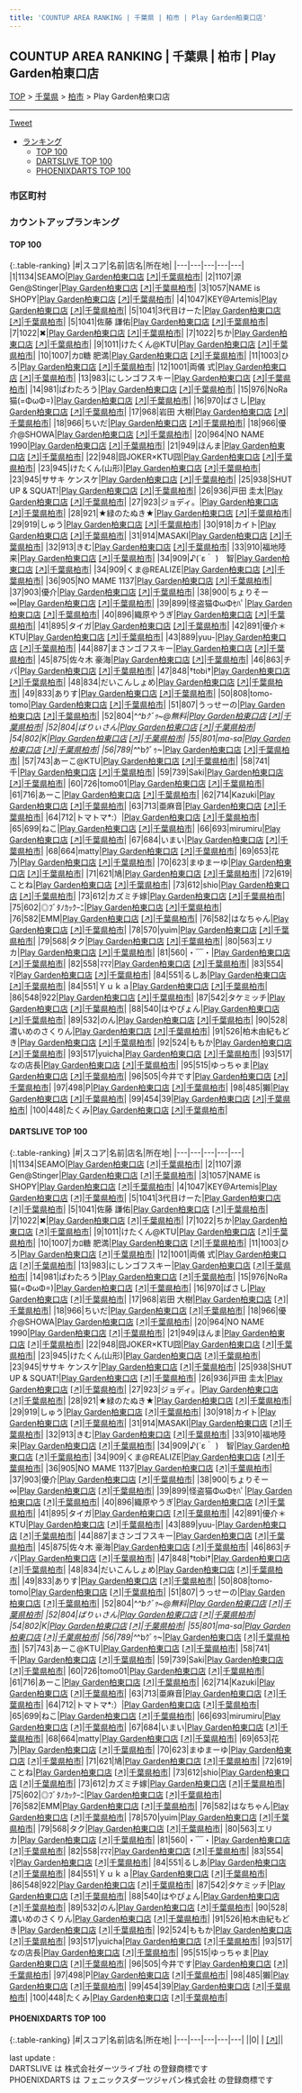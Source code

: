 ```yaml
---
title: 'COUNTUP AREA RANKING | 千葉県 | 柏市 | Play Garden柏東口店'
---
```

## COUNTUP AREA RANKING | 千葉県 | 柏市 | Play Garden柏東口店

[TOP](/darts/rank/) > [千葉県](/darts/rank/千葉県/) > [柏市](/darts/rank/千葉県/柏市/) > Play Garden柏東口店

___

<a href="https://twitter.com/share?ref_src=twsrc%5Etfw" data-text="COUNTUP AREA RANKING | 千葉県柏市Play Garden柏東口店" class="twitter-share-button" data-hashtags="DARTSLIVE,PHOENIXDARTS,darts,ダーツ" data-show-count="false">Tweet</a>

* [ランキング](#カウントアップランキング)
    * [TOP 100](#top-100)
    * [DARTSLIVE TOP 100](#dartslive-top-100)
    * [PHOENIXDARTS TOP 100](#phoenixdarts-top-100)

### 市区町村

<ul>

</ul>

### カウントアップランキング

#### TOP 100



{:.table-ranking}
|#|スコア|名前|店名|所在地|
|---|---|---|---|---|
|1|1134|<span class="rank-name-dl">SEAMO</span>|<a href="/darts/rank/shops/e6a755e302ba4762a3f63593b5358cc4.html">Play Garden柏東口店</a> <a href="https://search.dartslive.com/jp/shop/e6a755e302ba4762a3f63593b5358cc4">[↗]</a>|<a href="/darts/rank/千葉県/柏市">千葉県柏市</a>|
|2|1107|<span class="rank-name-dl">源Gen@Stinger</span>|<a href="/darts/rank/shops/e6a755e302ba4762a3f63593b5358cc4.html">Play Garden柏東口店</a> <a href="https://search.dartslive.com/jp/shop/e6a755e302ba4762a3f63593b5358cc4">[↗]</a>|<a href="/darts/rank/千葉県/柏市">千葉県柏市</a>|
|3|1057|<span class="rank-name-dl">NAME is SHOPY</span>|<a href="/darts/rank/shops/e6a755e302ba4762a3f63593b5358cc4.html">Play Garden柏東口店</a> <a href="https://search.dartslive.com/jp/shop/e6a755e302ba4762a3f63593b5358cc4">[↗]</a>|<a href="/darts/rank/千葉県/柏市">千葉県柏市</a>|
|4|1047|<span class="rank-name-dl">KEY@Artemis</span>|<a href="/darts/rank/shops/e6a755e302ba4762a3f63593b5358cc4.html">Play Garden柏東口店</a> <a href="https://search.dartslive.com/jp/shop/e6a755e302ba4762a3f63593b5358cc4">[↗]</a>|<a href="/darts/rank/千葉県/柏市">千葉県柏市</a>|
|5|1041|<span class="rank-name-dl">3代目けーた</span>|<a href="/darts/rank/shops/e6a755e302ba4762a3f63593b5358cc4.html">Play Garden柏東口店</a> <a href="https://search.dartslive.com/jp/shop/e6a755e302ba4762a3f63593b5358cc4">[↗]</a>|<a href="/darts/rank/千葉県/柏市">千葉県柏市</a>|
|5|1041|<span class="rank-name-dl">佐藤 謙佑</span>|<a href="/darts/rank/shops/e6a755e302ba4762a3f63593b5358cc4.html">Play Garden柏東口店</a> <a href="https://search.dartslive.com/jp/shop/e6a755e302ba4762a3f63593b5358cc4">[↗]</a>|<a href="/darts/rank/千葉県/柏市">千葉県柏市</a>|
|7|1022|<span class="rank-name-dl">✖</span>|<a href="/darts/rank/shops/e6a755e302ba4762a3f63593b5358cc4.html">Play Garden柏東口店</a> <a href="https://search.dartslive.com/jp/shop/e6a755e302ba4762a3f63593b5358cc4">[↗]</a>|<a href="/darts/rank/千葉県/柏市">千葉県柏市</a>|
|7|1022|<span class="rank-name-dl">ちか</span>|<a href="/darts/rank/shops/e6a755e302ba4762a3f63593b5358cc4.html">Play Garden柏東口店</a> <a href="https://search.dartslive.com/jp/shop/e6a755e302ba4762a3f63593b5358cc4">[↗]</a>|<a href="/darts/rank/千葉県/柏市">千葉県柏市</a>|
|9|1011|<span class="rank-name-dl">けたくん@KTU</span>|<a href="/darts/rank/shops/e6a755e302ba4762a3f63593b5358cc4.html">Play Garden柏東口店</a> <a href="https://search.dartslive.com/jp/shop/e6a755e302ba4762a3f63593b5358cc4">[↗]</a>|<a href="/darts/rank/千葉県/柏市">千葉県柏市</a>|
|10|1007|<span class="rank-name-dl">カﾛ糖 肥満</span>|<a href="/darts/rank/shops/e6a755e302ba4762a3f63593b5358cc4.html">Play Garden柏東口店</a> <a href="https://search.dartslive.com/jp/shop/e6a755e302ba4762a3f63593b5358cc4">[↗]</a>|<a href="/darts/rank/千葉県/柏市">千葉県柏市</a>|
|11|1003|<span class="rank-name-dl">ひろ</span>|<a href="/darts/rank/shops/e6a755e302ba4762a3f63593b5358cc4.html">Play Garden柏東口店</a> <a href="https://search.dartslive.com/jp/shop/e6a755e302ba4762a3f63593b5358cc4">[↗]</a>|<a href="/darts/rank/千葉県/柏市">千葉県柏市</a>|
|12|1001|<span class="rank-name-dl">両儀 式</span>|<a href="/darts/rank/shops/e6a755e302ba4762a3f63593b5358cc4.html">Play Garden柏東口店</a> <a href="https://search.dartslive.com/jp/shop/e6a755e302ba4762a3f63593b5358cc4">[↗]</a>|<a href="/darts/rank/千葉県/柏市">千葉県柏市</a>|
|13|983|<span class="rank-name-dl">にしンゴフスキー</span>|<a href="/darts/rank/shops/e6a755e302ba4762a3f63593b5358cc4.html">Play Garden柏東口店</a> <a href="https://search.dartslive.com/jp/shop/e6a755e302ba4762a3f63593b5358cc4">[↗]</a>|<a href="/darts/rank/千葉県/柏市">千葉県柏市</a>|
|14|981|<span class="rank-name-dl">ぱわたろう</span>|<a href="/darts/rank/shops/e6a755e302ba4762a3f63593b5358cc4.html">Play Garden柏東口店</a> <a href="https://search.dartslive.com/jp/shop/e6a755e302ba4762a3f63593b5358cc4">[↗]</a>|<a href="/darts/rank/千葉県/柏市">千葉県柏市</a>|
|15|976|<span class="rank-name-dl">NoRa猫(=ΦωΦ=)</span>|<a href="/darts/rank/shops/e6a755e302ba4762a3f63593b5358cc4.html">Play Garden柏東口店</a> <a href="https://search.dartslive.com/jp/shop/e6a755e302ba4762a3f63593b5358cc4">[↗]</a>|<a href="/darts/rank/千葉県/柏市">千葉県柏市</a>|
|16|970|<span class="rank-name-dl">ばさし</span>|<a href="/darts/rank/shops/e6a755e302ba4762a3f63593b5358cc4.html">Play Garden柏東口店</a> <a href="https://search.dartslive.com/jp/shop/e6a755e302ba4762a3f63593b5358cc4">[↗]</a>|<a href="/darts/rank/千葉県/柏市">千葉県柏市</a>|
|17|968|<span class="rank-name-dl">岩田 大樹</span>|<a href="/darts/rank/shops/e6a755e302ba4762a3f63593b5358cc4.html">Play Garden柏東口店</a> <a href="https://search.dartslive.com/jp/shop/e6a755e302ba4762a3f63593b5358cc4">[↗]</a>|<a href="/darts/rank/千葉県/柏市">千葉県柏市</a>|
|18|966|<span class="rank-name-dl">ちいだ</span>|<a href="/darts/rank/shops/e6a755e302ba4762a3f63593b5358cc4.html">Play Garden柏東口店</a> <a href="https://search.dartslive.com/jp/shop/e6a755e302ba4762a3f63593b5358cc4">[↗]</a>|<a href="/darts/rank/千葉県/柏市">千葉県柏市</a>|
|18|966|<span class="rank-name-dl">優介@SHOWA</span>|<a href="/darts/rank/shops/e6a755e302ba4762a3f63593b5358cc4.html">Play Garden柏東口店</a> <a href="https://search.dartslive.com/jp/shop/e6a755e302ba4762a3f63593b5358cc4">[↗]</a>|<a href="/darts/rank/千葉県/柏市">千葉県柏市</a>|
|20|964|<span class="rank-name-dl">NO NAME 1990</span>|<a href="/darts/rank/shops/e6a755e302ba4762a3f63593b5358cc4.html">Play Garden柏東口店</a> <a href="https://search.dartslive.com/jp/shop/e6a755e302ba4762a3f63593b5358cc4">[↗]</a>|<a href="/darts/rank/千葉県/柏市">千葉県柏市</a>|
|21|949|<span class="rank-name-dl">ほんま</span>|<a href="/darts/rank/shops/e6a755e302ba4762a3f63593b5358cc4.html">Play Garden柏東口店</a> <a href="https://search.dartslive.com/jp/shop/e6a755e302ba4762a3f63593b5358cc4">[↗]</a>|<a href="/darts/rank/千葉県/柏市">千葉県柏市</a>|
|22|948|<span class="rank-name-dl">囧JOKER×KTU囧</span>|<a href="/darts/rank/shops/e6a755e302ba4762a3f63593b5358cc4.html">Play Garden柏東口店</a> <a href="https://search.dartslive.com/jp/shop/e6a755e302ba4762a3f63593b5358cc4">[↗]</a>|<a href="/darts/rank/千葉県/柏市">千葉県柏市</a>|
|23|945|<span class="rank-name-dl">けたくん(山形)</span>|<a href="/darts/rank/shops/e6a755e302ba4762a3f63593b5358cc4.html">Play Garden柏東口店</a> <a href="https://search.dartslive.com/jp/shop/e6a755e302ba4762a3f63593b5358cc4">[↗]</a>|<a href="/darts/rank/千葉県/柏市">千葉県柏市</a>|
|23|945|<span class="rank-name-dl">ササキ ケンスケ</span>|<a href="/darts/rank/shops/e6a755e302ba4762a3f63593b5358cc4.html">Play Garden柏東口店</a> <a href="https://search.dartslive.com/jp/shop/e6a755e302ba4762a3f63593b5358cc4">[↗]</a>|<a href="/darts/rank/千葉県/柏市">千葉県柏市</a>|
|25|938|<span class="rank-name-dl">SHUT UP &amp; SQUAT!</span>|<a href="/darts/rank/shops/e6a755e302ba4762a3f63593b5358cc4.html">Play Garden柏東口店</a> <a href="https://search.dartslive.com/jp/shop/e6a755e302ba4762a3f63593b5358cc4">[↗]</a>|<a href="/darts/rank/千葉県/柏市">千葉県柏市</a>|
|26|936|<span class="rank-name-dl">戸田 圭太</span>|<a href="/darts/rank/shops/e6a755e302ba4762a3f63593b5358cc4.html">Play Garden柏東口店</a> <a href="https://search.dartslive.com/jp/shop/e6a755e302ba4762a3f63593b5358cc4">[↗]</a>|<a href="/darts/rank/千葉県/柏市">千葉県柏市</a>|
|27|923|<span class="rank-name-dl">ジョディ。</span>|<a href="/darts/rank/shops/e6a755e302ba4762a3f63593b5358cc4.html">Play Garden柏東口店</a> <a href="https://search.dartslive.com/jp/shop/e6a755e302ba4762a3f63593b5358cc4">[↗]</a>|<a href="/darts/rank/千葉県/柏市">千葉県柏市</a>|
|28|921|<span class="rank-name-dl">★緑のたぬき★</span>|<a href="/darts/rank/shops/e6a755e302ba4762a3f63593b5358cc4.html">Play Garden柏東口店</a> <a href="https://search.dartslive.com/jp/shop/e6a755e302ba4762a3f63593b5358cc4">[↗]</a>|<a href="/darts/rank/千葉県/柏市">千葉県柏市</a>|
|29|919|<span class="rank-name-dl">しゅう</span>|<a href="/darts/rank/shops/e6a755e302ba4762a3f63593b5358cc4.html">Play Garden柏東口店</a> <a href="https://search.dartslive.com/jp/shop/e6a755e302ba4762a3f63593b5358cc4">[↗]</a>|<a href="/darts/rank/千葉県/柏市">千葉県柏市</a>|
|30|918|<span class="rank-name-dl">カイト</span>|<a href="/darts/rank/shops/e6a755e302ba4762a3f63593b5358cc4.html">Play Garden柏東口店</a> <a href="https://search.dartslive.com/jp/shop/e6a755e302ba4762a3f63593b5358cc4">[↗]</a>|<a href="/darts/rank/千葉県/柏市">千葉県柏市</a>|
|31|914|<span class="rank-name-dl">MASAKI</span>|<a href="/darts/rank/shops/e6a755e302ba4762a3f63593b5358cc4.html">Play Garden柏東口店</a> <a href="https://search.dartslive.com/jp/shop/e6a755e302ba4762a3f63593b5358cc4">[↗]</a>|<a href="/darts/rank/千葉県/柏市">千葉県柏市</a>|
|32|913|<span class="rank-name-dl">きむ</span>|<a href="/darts/rank/shops/e6a755e302ba4762a3f63593b5358cc4.html">Play Garden柏東口店</a> <a href="https://search.dartslive.com/jp/shop/e6a755e302ba4762a3f63593b5358cc4">[↗]</a>|<a href="/darts/rank/千葉県/柏市">千葉県柏市</a>|
|33|910|<span class="rank-name-dl">福地陸来</span>|<a href="/darts/rank/shops/e6a755e302ba4762a3f63593b5358cc4.html">Play Garden柏東口店</a> <a href="https://search.dartslive.com/jp/shop/e6a755e302ba4762a3f63593b5358cc4">[↗]</a>|<a href="/darts/rank/千葉県/柏市">千葉県柏市</a>|
|34|909|<span class="rank-name-dl">♪(´ε｀ )　智</span>|<a href="/darts/rank/shops/e6a755e302ba4762a3f63593b5358cc4.html">Play Garden柏東口店</a> <a href="https://search.dartslive.com/jp/shop/e6a755e302ba4762a3f63593b5358cc4">[↗]</a>|<a href="/darts/rank/千葉県/柏市">千葉県柏市</a>|
|34|909|<span class="rank-name-dl">くま@REALIZE</span>|<a href="/darts/rank/shops/e6a755e302ba4762a3f63593b5358cc4.html">Play Garden柏東口店</a> <a href="https://search.dartslive.com/jp/shop/e6a755e302ba4762a3f63593b5358cc4">[↗]</a>|<a href="/darts/rank/千葉県/柏市">千葉県柏市</a>|
|36|905|<span class="rank-name-dl">NO MAME 1137</span>|<a href="/darts/rank/shops/e6a755e302ba4762a3f63593b5358cc4.html">Play Garden柏東口店</a> <a href="https://search.dartslive.com/jp/shop/e6a755e302ba4762a3f63593b5358cc4">[↗]</a>|<a href="/darts/rank/千葉県/柏市">千葉県柏市</a>|
|37|903|<span class="rank-name-dl">優介</span>|<a href="/darts/rank/shops/e6a755e302ba4762a3f63593b5358cc4.html">Play Garden柏東口店</a> <a href="https://search.dartslive.com/jp/shop/e6a755e302ba4762a3f63593b5358cc4">[↗]</a>|<a href="/darts/rank/千葉県/柏市">千葉県柏市</a>|
|38|900|<span class="rank-name-dl">ちょりそー ∞</span>|<a href="/darts/rank/shops/e6a755e302ba4762a3f63593b5358cc4.html">Play Garden柏東口店</a> <a href="https://search.dartslive.com/jp/shop/e6a755e302ba4762a3f63593b5358cc4">[↗]</a>|<a href="/darts/rank/千葉県/柏市">千葉県柏市</a>|
|39|899|<span class="rank-name-dl">怪盗猫ΦωΦｾﾊﾟ</span>|<a href="/darts/rank/shops/e6a755e302ba4762a3f63593b5358cc4.html">Play Garden柏東口店</a> <a href="https://search.dartslive.com/jp/shop/e6a755e302ba4762a3f63593b5358cc4">[↗]</a>|<a href="/darts/rank/千葉県/柏市">千葉県柏市</a>|
|40|896|<span class="rank-name-dl">織原やうぎ</span>|<a href="/darts/rank/shops/e6a755e302ba4762a3f63593b5358cc4.html">Play Garden柏東口店</a> <a href="https://search.dartslive.com/jp/shop/e6a755e302ba4762a3f63593b5358cc4">[↗]</a>|<a href="/darts/rank/千葉県/柏市">千葉県柏市</a>|
|41|895|<span class="rank-name-dl">タイガ</span>|<a href="/darts/rank/shops/e6a755e302ba4762a3f63593b5358cc4.html">Play Garden柏東口店</a> <a href="https://search.dartslive.com/jp/shop/e6a755e302ba4762a3f63593b5358cc4">[↗]</a>|<a href="/darts/rank/千葉県/柏市">千葉県柏市</a>|
|42|891|<span class="rank-name-dl">優介＊KTU</span>|<a href="/darts/rank/shops/e6a755e302ba4762a3f63593b5358cc4.html">Play Garden柏東口店</a> <a href="https://search.dartslive.com/jp/shop/e6a755e302ba4762a3f63593b5358cc4">[↗]</a>|<a href="/darts/rank/千葉県/柏市">千葉県柏市</a>|
|43|889|<span class="rank-name-dl">yuu-</span>|<a href="/darts/rank/shops/e6a755e302ba4762a3f63593b5358cc4.html">Play Garden柏東口店</a> <a href="https://search.dartslive.com/jp/shop/e6a755e302ba4762a3f63593b5358cc4">[↗]</a>|<a href="/darts/rank/千葉県/柏市">千葉県柏市</a>|
|44|887|<span class="rank-name-dl">まさンゴフスキー</span>|<a href="/darts/rank/shops/e6a755e302ba4762a3f63593b5358cc4.html">Play Garden柏東口店</a> <a href="https://search.dartslive.com/jp/shop/e6a755e302ba4762a3f63593b5358cc4">[↗]</a>|<a href="/darts/rank/千葉県/柏市">千葉県柏市</a>|
|45|875|<span class="rank-name-dl">佐々木 豪海</span>|<a href="/darts/rank/shops/e6a755e302ba4762a3f63593b5358cc4.html">Play Garden柏東口店</a> <a href="https://search.dartslive.com/jp/shop/e6a755e302ba4762a3f63593b5358cc4">[↗]</a>|<a href="/darts/rank/千葉県/柏市">千葉県柏市</a>|
|46|863|<span class="rank-name-dl">チバ</span>|<a href="/darts/rank/shops/e6a755e302ba4762a3f63593b5358cc4.html">Play Garden柏東口店</a> <a href="https://search.dartslive.com/jp/shop/e6a755e302ba4762a3f63593b5358cc4">[↗]</a>|<a href="/darts/rank/千葉県/柏市">千葉県柏市</a>|
|47|848|<span class="rank-name-dl">†tobi†</span>|<a href="/darts/rank/shops/e6a755e302ba4762a3f63593b5358cc4.html">Play Garden柏東口店</a> <a href="https://search.dartslive.com/jp/shop/e6a755e302ba4762a3f63593b5358cc4">[↗]</a>|<a href="/darts/rank/千葉県/柏市">千葉県柏市</a>|
|48|834|<span class="rank-name-dl">だいこんしょめ</span>|<a href="/darts/rank/shops/e6a755e302ba4762a3f63593b5358cc4.html">Play Garden柏東口店</a> <a href="https://search.dartslive.com/jp/shop/e6a755e302ba4762a3f63593b5358cc4">[↗]</a>|<a href="/darts/rank/千葉県/柏市">千葉県柏市</a>|
|49|833|<span class="rank-name-dl">ありす</span>|<a href="/darts/rank/shops/e6a755e302ba4762a3f63593b5358cc4.html">Play Garden柏東口店</a> <a href="https://search.dartslive.com/jp/shop/e6a755e302ba4762a3f63593b5358cc4">[↗]</a>|<a href="/darts/rank/千葉県/柏市">千葉県柏市</a>|
|50|808|<span class="rank-name-dl">tomo-tomo</span>|<a href="/darts/rank/shops/e6a755e302ba4762a3f63593b5358cc4.html">Play Garden柏東口店</a> <a href="https://search.dartslive.com/jp/shop/e6a755e302ba4762a3f63593b5358cc4">[↗]</a>|<a href="/darts/rank/千葉県/柏市">千葉県柏市</a>|
|51|807|<span class="rank-name-dl">うっせーの</span>|<a href="/darts/rank/shops/e6a755e302ba4762a3f63593b5358cc4.html">Play Garden柏東口店</a> <a href="https://search.dartslive.com/jp/shop/e6a755e302ba4762a3f63593b5358cc4">[↗]</a>|<a href="/darts/rank/千葉県/柏市">千葉県柏市</a>|
|52|804|<span class="rank-name-dl">^_^bｸﾞｩ~@無料</span>|<a href="/darts/rank/shops/e6a755e302ba4762a3f63593b5358cc4.html">Play Garden柏東口店</a> <a href="https://search.dartslive.com/jp/shop/e6a755e302ba4762a3f63593b5358cc4">[↗]</a>|<a href="/darts/rank/千葉県/柏市">千葉県柏市</a>|
|52|804|<span class="rank-name-dl">ばりぃさん</span>|<a href="/darts/rank/shops/e6a755e302ba4762a3f63593b5358cc4.html">Play Garden柏東口店</a> <a href="https://search.dartslive.com/jp/shop/e6a755e302ba4762a3f63593b5358cc4">[↗]</a>|<a href="/darts/rank/千葉県/柏市">千葉県柏市</a>|
|54|802|<span class="rank-name-dl">K</span>|<a href="/darts/rank/shops/e6a755e302ba4762a3f63593b5358cc4.html">Play Garden柏東口店</a> <a href="https://search.dartslive.com/jp/shop/e6a755e302ba4762a3f63593b5358cc4">[↗]</a>|<a href="/darts/rank/千葉県/柏市">千葉県柏市</a>|
|55|801|<span class="rank-name-dl">ma-sa</span>|<a href="/darts/rank/shops/e6a755e302ba4762a3f63593b5358cc4.html">Play Garden柏東口店</a> <a href="https://search.dartslive.com/jp/shop/e6a755e302ba4762a3f63593b5358cc4">[↗]</a>|<a href="/darts/rank/千葉県/柏市">千葉県柏市</a>|
|56|789|<span class="rank-name-dl">^_^bｸﾞｩ~</span>|<a href="/darts/rank/shops/e6a755e302ba4762a3f63593b5358cc4.html">Play Garden柏東口店</a> <a href="https://search.dartslive.com/jp/shop/e6a755e302ba4762a3f63593b5358cc4">[↗]</a>|<a href="/darts/rank/千葉県/柏市">千葉県柏市</a>|
|57|743|<span class="rank-name-dl">あーこ@KTU</span>|<a href="/darts/rank/shops/e6a755e302ba4762a3f63593b5358cc4.html">Play Garden柏東口店</a> <a href="https://search.dartslive.com/jp/shop/e6a755e302ba4762a3f63593b5358cc4">[↗]</a>|<a href="/darts/rank/千葉県/柏市">千葉県柏市</a>|
|58|741|<span class="rank-name-dl">千</span>|<a href="/darts/rank/shops/e6a755e302ba4762a3f63593b5358cc4.html">Play Garden柏東口店</a> <a href="https://search.dartslive.com/jp/shop/e6a755e302ba4762a3f63593b5358cc4">[↗]</a>|<a href="/darts/rank/千葉県/柏市">千葉県柏市</a>|
|59|739|<span class="rank-name-dl">Saki</span>|<a href="/darts/rank/shops/e6a755e302ba4762a3f63593b5358cc4.html">Play Garden柏東口店</a> <a href="https://search.dartslive.com/jp/shop/e6a755e302ba4762a3f63593b5358cc4">[↗]</a>|<a href="/darts/rank/千葉県/柏市">千葉県柏市</a>|
|60|726|<span class="rank-name-dl">tomo01</span>|<a href="/darts/rank/shops/e6a755e302ba4762a3f63593b5358cc4.html">Play Garden柏東口店</a> <a href="https://search.dartslive.com/jp/shop/e6a755e302ba4762a3f63593b5358cc4">[↗]</a>|<a href="/darts/rank/千葉県/柏市">千葉県柏市</a>|
|61|716|<span class="rank-name-dl">あーこ</span>|<a href="/darts/rank/shops/e6a755e302ba4762a3f63593b5358cc4.html">Play Garden柏東口店</a> <a href="https://search.dartslive.com/jp/shop/e6a755e302ba4762a3f63593b5358cc4">[↗]</a>|<a href="/darts/rank/千葉県/柏市">千葉県柏市</a>|
|62|714|<span class="rank-name-dl">Kazuki</span>|<a href="/darts/rank/shops/e6a755e302ba4762a3f63593b5358cc4.html">Play Garden柏東口店</a> <a href="https://search.dartslive.com/jp/shop/e6a755e302ba4762a3f63593b5358cc4">[↗]</a>|<a href="/darts/rank/千葉県/柏市">千葉県柏市</a>|
|63|713|<span class="rank-name-dl">亜麻音</span>|<a href="/darts/rank/shops/e6a755e302ba4762a3f63593b5358cc4.html">Play Garden柏東口店</a> <a href="https://search.dartslive.com/jp/shop/e6a755e302ba4762a3f63593b5358cc4">[↗]</a>|<a href="/darts/rank/千葉県/柏市">千葉県柏市</a>|
|64|712|<span class="rank-name-dl">トマトマ*:）</span>|<a href="/darts/rank/shops/e6a755e302ba4762a3f63593b5358cc4.html">Play Garden柏東口店</a> <a href="https://search.dartslive.com/jp/shop/e6a755e302ba4762a3f63593b5358cc4">[↗]</a>|<a href="/darts/rank/千葉県/柏市">千葉県柏市</a>|
|65|699|<span class="rank-name-dl">ねこ</span>|<a href="/darts/rank/shops/e6a755e302ba4762a3f63593b5358cc4.html">Play Garden柏東口店</a> <a href="https://search.dartslive.com/jp/shop/e6a755e302ba4762a3f63593b5358cc4">[↗]</a>|<a href="/darts/rank/千葉県/柏市">千葉県柏市</a>|
|66|693|<span class="rank-name-dl">mirumiru</span>|<a href="/darts/rank/shops/e6a755e302ba4762a3f63593b5358cc4.html">Play Garden柏東口店</a> <a href="https://search.dartslive.com/jp/shop/e6a755e302ba4762a3f63593b5358cc4">[↗]</a>|<a href="/darts/rank/千葉県/柏市">千葉県柏市</a>|
|67|684|<span class="rank-name-dl">いまい</span>|<a href="/darts/rank/shops/e6a755e302ba4762a3f63593b5358cc4.html">Play Garden柏東口店</a> <a href="https://search.dartslive.com/jp/shop/e6a755e302ba4762a3f63593b5358cc4">[↗]</a>|<a href="/darts/rank/千葉県/柏市">千葉県柏市</a>|
|68|664|<span class="rank-name-dl">matty</span>|<a href="/darts/rank/shops/e6a755e302ba4762a3f63593b5358cc4.html">Play Garden柏東口店</a> <a href="https://search.dartslive.com/jp/shop/e6a755e302ba4762a3f63593b5358cc4">[↗]</a>|<a href="/darts/rank/千葉県/柏市">千葉県柏市</a>|
|69|653|<span class="rank-name-dl">花乃</span>|<a href="/darts/rank/shops/e6a755e302ba4762a3f63593b5358cc4.html">Play Garden柏東口店</a> <a href="https://search.dartslive.com/jp/shop/e6a755e302ba4762a3f63593b5358cc4">[↗]</a>|<a href="/darts/rank/千葉県/柏市">千葉県柏市</a>|
|70|623|<span class="rank-name-dl">まゆまーゆ</span>|<a href="/darts/rank/shops/e6a755e302ba4762a3f63593b5358cc4.html">Play Garden柏東口店</a> <a href="https://search.dartslive.com/jp/shop/e6a755e302ba4762a3f63593b5358cc4">[↗]</a>|<a href="/darts/rank/千葉県/柏市">千葉県柏市</a>|
|71|621|<span class="rank-name-dl">鳩</span>|<a href="/darts/rank/shops/e6a755e302ba4762a3f63593b5358cc4.html">Play Garden柏東口店</a> <a href="https://search.dartslive.com/jp/shop/e6a755e302ba4762a3f63593b5358cc4">[↗]</a>|<a href="/darts/rank/千葉県/柏市">千葉県柏市</a>|
|72|619|<span class="rank-name-dl">ことね</span>|<a href="/darts/rank/shops/e6a755e302ba4762a3f63593b5358cc4.html">Play Garden柏東口店</a> <a href="https://search.dartslive.com/jp/shop/e6a755e302ba4762a3f63593b5358cc4">[↗]</a>|<a href="/darts/rank/千葉県/柏市">千葉県柏市</a>|
|73|612|<span class="rank-name-dl">shio</span>|<a href="/darts/rank/shops/e6a755e302ba4762a3f63593b5358cc4.html">Play Garden柏東口店</a> <a href="https://search.dartslive.com/jp/shop/e6a755e302ba4762a3f63593b5358cc4">[↗]</a>|<a href="/darts/rank/千葉県/柏市">千葉県柏市</a>|
|73|612|<span class="rank-name-dl">カズミチ嫁</span>|<a href="/darts/rank/shops/e6a755e302ba4762a3f63593b5358cc4.html">Play Garden柏東口店</a> <a href="https://search.dartslive.com/jp/shop/e6a755e302ba4762a3f63593b5358cc4">[↗]</a>|<a href="/darts/rank/千葉県/柏市">千葉県柏市</a>|
|75|602|<span class="rank-name-dl">◎ﾌﾞﾀﾉｶｯｸｰﾆ</span>|<a href="/darts/rank/shops/e6a755e302ba4762a3f63593b5358cc4.html">Play Garden柏東口店</a> <a href="https://search.dartslive.com/jp/shop/e6a755e302ba4762a3f63593b5358cc4">[↗]</a>|<a href="/darts/rank/千葉県/柏市">千葉県柏市</a>|
|76|582|<span class="rank-name-dl">EMM</span>|<a href="/darts/rank/shops/e6a755e302ba4762a3f63593b5358cc4.html">Play Garden柏東口店</a> <a href="https://search.dartslive.com/jp/shop/e6a755e302ba4762a3f63593b5358cc4">[↗]</a>|<a href="/darts/rank/千葉県/柏市">千葉県柏市</a>|
|76|582|<span class="rank-name-dl">はなちゃん</span>|<a href="/darts/rank/shops/e6a755e302ba4762a3f63593b5358cc4.html">Play Garden柏東口店</a> <a href="https://search.dartslive.com/jp/shop/e6a755e302ba4762a3f63593b5358cc4">[↗]</a>|<a href="/darts/rank/千葉県/柏市">千葉県柏市</a>|
|78|570|<span class="rank-name-dl">yuim</span>|<a href="/darts/rank/shops/e6a755e302ba4762a3f63593b5358cc4.html">Play Garden柏東口店</a> <a href="https://search.dartslive.com/jp/shop/e6a755e302ba4762a3f63593b5358cc4">[↗]</a>|<a href="/darts/rank/千葉県/柏市">千葉県柏市</a>|
|79|568|<span class="rank-name-dl">タク</span>|<a href="/darts/rank/shops/e6a755e302ba4762a3f63593b5358cc4.html">Play Garden柏東口店</a> <a href="https://search.dartslive.com/jp/shop/e6a755e302ba4762a3f63593b5358cc4">[↗]</a>|<a href="/darts/rank/千葉県/柏市">千葉県柏市</a>|
|80|563|<span class="rank-name-dl">エリカ</span>|<a href="/darts/rank/shops/e6a755e302ba4762a3f63593b5358cc4.html">Play Garden柏東口店</a> <a href="https://search.dartslive.com/jp/shop/e6a755e302ba4762a3f63593b5358cc4">[↗]</a>|<a href="/darts/rank/千葉県/柏市">千葉県柏市</a>|
|81|560|<span class="rank-name-dl">・﹋・</span>|<a href="/darts/rank/shops/e6a755e302ba4762a3f63593b5358cc4.html">Play Garden柏東口店</a> <a href="https://search.dartslive.com/jp/shop/e6a755e302ba4762a3f63593b5358cc4">[↗]</a>|<a href="/darts/rank/千葉県/柏市">千葉県柏市</a>|
|82|558|<span class="rank-name-dl">ﾏﾏﾏ</span>|<a href="/darts/rank/shops/e6a755e302ba4762a3f63593b5358cc4.html">Play Garden柏東口店</a> <a href="https://search.dartslive.com/jp/shop/e6a755e302ba4762a3f63593b5358cc4">[↗]</a>|<a href="/darts/rank/千葉県/柏市">千葉県柏市</a>|
|83|554|<span class="rank-name-dl">ﾏ</span>|<a href="/darts/rank/shops/e6a755e302ba4762a3f63593b5358cc4.html">Play Garden柏東口店</a> <a href="https://search.dartslive.com/jp/shop/e6a755e302ba4762a3f63593b5358cc4">[↗]</a>|<a href="/darts/rank/千葉県/柏市">千葉県柏市</a>|
|84|551|<span class="rank-name-dl">るしあ</span>|<a href="/darts/rank/shops/e6a755e302ba4762a3f63593b5358cc4.html">Play Garden柏東口店</a> <a href="https://search.dartslive.com/jp/shop/e6a755e302ba4762a3f63593b5358cc4">[↗]</a>|<a href="/darts/rank/千葉県/柏市">千葉県柏市</a>|
|84|551|<span class="rank-name-dl">Ｙｕｋａ</span>|<a href="/darts/rank/shops/e6a755e302ba4762a3f63593b5358cc4.html">Play Garden柏東口店</a> <a href="https://search.dartslive.com/jp/shop/e6a755e302ba4762a3f63593b5358cc4">[↗]</a>|<a href="/darts/rank/千葉県/柏市">千葉県柏市</a>|
|86|548|<span class="rank-name-dl">922</span>|<a href="/darts/rank/shops/e6a755e302ba4762a3f63593b5358cc4.html">Play Garden柏東口店</a> <a href="https://search.dartslive.com/jp/shop/e6a755e302ba4762a3f63593b5358cc4">[↗]</a>|<a href="/darts/rank/千葉県/柏市">千葉県柏市</a>|
|87|542|<span class="rank-name-dl">タケミッチ</span>|<a href="/darts/rank/shops/e6a755e302ba4762a3f63593b5358cc4.html">Play Garden柏東口店</a> <a href="https://search.dartslive.com/jp/shop/e6a755e302ba4762a3f63593b5358cc4">[↗]</a>|<a href="/darts/rank/千葉県/柏市">千葉県柏市</a>|
|88|540|<span class="rank-name-dl">はやぴょん</span>|<a href="/darts/rank/shops/e6a755e302ba4762a3f63593b5358cc4.html">Play Garden柏東口店</a> <a href="https://search.dartslive.com/jp/shop/e6a755e302ba4762a3f63593b5358cc4">[↗]</a>|<a href="/darts/rank/千葉県/柏市">千葉県柏市</a>|
|89|532|<span class="rank-name-dl">のん</span>|<a href="/darts/rank/shops/e6a755e302ba4762a3f63593b5358cc4.html">Play Garden柏東口店</a> <a href="https://search.dartslive.com/jp/shop/e6a755e302ba4762a3f63593b5358cc4">[↗]</a>|<a href="/darts/rank/千葉県/柏市">千葉県柏市</a>|
|90|528|<span class="rank-name-dl">濃いめのさくりん</span>|<a href="/darts/rank/shops/e6a755e302ba4762a3f63593b5358cc4.html">Play Garden柏東口店</a> <a href="https://search.dartslive.com/jp/shop/e6a755e302ba4762a3f63593b5358cc4">[↗]</a>|<a href="/darts/rank/千葉県/柏市">千葉県柏市</a>|
|91|526|<span class="rank-name-dl">柏木由紀もどき</span>|<a href="/darts/rank/shops/e6a755e302ba4762a3f63593b5358cc4.html">Play Garden柏東口店</a> <a href="https://search.dartslive.com/jp/shop/e6a755e302ba4762a3f63593b5358cc4">[↗]</a>|<a href="/darts/rank/千葉県/柏市">千葉県柏市</a>|
|92|524|<span class="rank-name-dl">ももか</span>|<a href="/darts/rank/shops/e6a755e302ba4762a3f63593b5358cc4.html">Play Garden柏東口店</a> <a href="https://search.dartslive.com/jp/shop/e6a755e302ba4762a3f63593b5358cc4">[↗]</a>|<a href="/darts/rank/千葉県/柏市">千葉県柏市</a>|
|93|517|<span class="rank-name-dl">yuicha</span>|<a href="/darts/rank/shops/e6a755e302ba4762a3f63593b5358cc4.html">Play Garden柏東口店</a> <a href="https://search.dartslive.com/jp/shop/e6a755e302ba4762a3f63593b5358cc4">[↗]</a>|<a href="/darts/rank/千葉県/柏市">千葉県柏市</a>|
|93|517|<span class="rank-name-dl">なの店長</span>|<a href="/darts/rank/shops/e6a755e302ba4762a3f63593b5358cc4.html">Play Garden柏東口店</a> <a href="https://search.dartslive.com/jp/shop/e6a755e302ba4762a3f63593b5358cc4">[↗]</a>|<a href="/darts/rank/千葉県/柏市">千葉県柏市</a>|
|95|515|<span class="rank-name-dl">ゆっちゃま</span>|<a href="/darts/rank/shops/e6a755e302ba4762a3f63593b5358cc4.html">Play Garden柏東口店</a> <a href="https://search.dartslive.com/jp/shop/e6a755e302ba4762a3f63593b5358cc4">[↗]</a>|<a href="/darts/rank/千葉県/柏市">千葉県柏市</a>|
|96|505|<span class="rank-name-dl">今井です</span>|<a href="/darts/rank/shops/e6a755e302ba4762a3f63593b5358cc4.html">Play Garden柏東口店</a> <a href="https://search.dartslive.com/jp/shop/e6a755e302ba4762a3f63593b5358cc4">[↗]</a>|<a href="/darts/rank/千葉県/柏市">千葉県柏市</a>|
|97|498|<span class="rank-name-dl">P</span>|<a href="/darts/rank/shops/e6a755e302ba4762a3f63593b5358cc4.html">Play Garden柏東口店</a> <a href="https://search.dartslive.com/jp/shop/e6a755e302ba4762a3f63593b5358cc4">[↗]</a>|<a href="/darts/rank/千葉県/柏市">千葉県柏市</a>|
|98|485|<span class="rank-name-dl">獺</span>|<a href="/darts/rank/shops/e6a755e302ba4762a3f63593b5358cc4.html">Play Garden柏東口店</a> <a href="https://search.dartslive.com/jp/shop/e6a755e302ba4762a3f63593b5358cc4">[↗]</a>|<a href="/darts/rank/千葉県/柏市">千葉県柏市</a>|
|99|454|<span class="rank-name-dl">39</span>|<a href="/darts/rank/shops/e6a755e302ba4762a3f63593b5358cc4.html">Play Garden柏東口店</a> <a href="https://search.dartslive.com/jp/shop/e6a755e302ba4762a3f63593b5358cc4">[↗]</a>|<a href="/darts/rank/千葉県/柏市">千葉県柏市</a>|
|100|448|<span class="rank-name-dl">たくみ</span>|<a href="/darts/rank/shops/e6a755e302ba4762a3f63593b5358cc4.html">Play Garden柏東口店</a> <a href="https://search.dartslive.com/jp/shop/e6a755e302ba4762a3f63593b5358cc4">[↗]</a>|<a href="/darts/rank/千葉県/柏市">千葉県柏市</a>|


#### DARTSLIVE TOP 100



{:.table-ranking}
|#|スコア|名前|店名|所在地|
|---|---|---|---|---|
|1|1134|<span class="rank-name-dl">SEAMO</span>|<a href="/darts/rank/shops/e6a755e302ba4762a3f63593b5358cc4.html">Play Garden柏東口店</a> <a href="https://search.dartslive.com/jp/shop/e6a755e302ba4762a3f63593b5358cc4">[↗]</a>|<a href="/darts/rank/千葉県/柏市">千葉県柏市</a>|
|2|1107|<span class="rank-name-dl">源Gen@Stinger</span>|<a href="/darts/rank/shops/e6a755e302ba4762a3f63593b5358cc4.html">Play Garden柏東口店</a> <a href="https://search.dartslive.com/jp/shop/e6a755e302ba4762a3f63593b5358cc4">[↗]</a>|<a href="/darts/rank/千葉県/柏市">千葉県柏市</a>|
|3|1057|<span class="rank-name-dl">NAME is SHOPY</span>|<a href="/darts/rank/shops/e6a755e302ba4762a3f63593b5358cc4.html">Play Garden柏東口店</a> <a href="https://search.dartslive.com/jp/shop/e6a755e302ba4762a3f63593b5358cc4">[↗]</a>|<a href="/darts/rank/千葉県/柏市">千葉県柏市</a>|
|4|1047|<span class="rank-name-dl">KEY@Artemis</span>|<a href="/darts/rank/shops/e6a755e302ba4762a3f63593b5358cc4.html">Play Garden柏東口店</a> <a href="https://search.dartslive.com/jp/shop/e6a755e302ba4762a3f63593b5358cc4">[↗]</a>|<a href="/darts/rank/千葉県/柏市">千葉県柏市</a>|
|5|1041|<span class="rank-name-dl">3代目けーた</span>|<a href="/darts/rank/shops/e6a755e302ba4762a3f63593b5358cc4.html">Play Garden柏東口店</a> <a href="https://search.dartslive.com/jp/shop/e6a755e302ba4762a3f63593b5358cc4">[↗]</a>|<a href="/darts/rank/千葉県/柏市">千葉県柏市</a>|
|5|1041|<span class="rank-name-dl">佐藤 謙佑</span>|<a href="/darts/rank/shops/e6a755e302ba4762a3f63593b5358cc4.html">Play Garden柏東口店</a> <a href="https://search.dartslive.com/jp/shop/e6a755e302ba4762a3f63593b5358cc4">[↗]</a>|<a href="/darts/rank/千葉県/柏市">千葉県柏市</a>|
|7|1022|<span class="rank-name-dl">✖</span>|<a href="/darts/rank/shops/e6a755e302ba4762a3f63593b5358cc4.html">Play Garden柏東口店</a> <a href="https://search.dartslive.com/jp/shop/e6a755e302ba4762a3f63593b5358cc4">[↗]</a>|<a href="/darts/rank/千葉県/柏市">千葉県柏市</a>|
|7|1022|<span class="rank-name-dl">ちか</span>|<a href="/darts/rank/shops/e6a755e302ba4762a3f63593b5358cc4.html">Play Garden柏東口店</a> <a href="https://search.dartslive.com/jp/shop/e6a755e302ba4762a3f63593b5358cc4">[↗]</a>|<a href="/darts/rank/千葉県/柏市">千葉県柏市</a>|
|9|1011|<span class="rank-name-dl">けたくん@KTU</span>|<a href="/darts/rank/shops/e6a755e302ba4762a3f63593b5358cc4.html">Play Garden柏東口店</a> <a href="https://search.dartslive.com/jp/shop/e6a755e302ba4762a3f63593b5358cc4">[↗]</a>|<a href="/darts/rank/千葉県/柏市">千葉県柏市</a>|
|10|1007|<span class="rank-name-dl">カﾛ糖 肥満</span>|<a href="/darts/rank/shops/e6a755e302ba4762a3f63593b5358cc4.html">Play Garden柏東口店</a> <a href="https://search.dartslive.com/jp/shop/e6a755e302ba4762a3f63593b5358cc4">[↗]</a>|<a href="/darts/rank/千葉県/柏市">千葉県柏市</a>|
|11|1003|<span class="rank-name-dl">ひろ</span>|<a href="/darts/rank/shops/e6a755e302ba4762a3f63593b5358cc4.html">Play Garden柏東口店</a> <a href="https://search.dartslive.com/jp/shop/e6a755e302ba4762a3f63593b5358cc4">[↗]</a>|<a href="/darts/rank/千葉県/柏市">千葉県柏市</a>|
|12|1001|<span class="rank-name-dl">両儀 式</span>|<a href="/darts/rank/shops/e6a755e302ba4762a3f63593b5358cc4.html">Play Garden柏東口店</a> <a href="https://search.dartslive.com/jp/shop/e6a755e302ba4762a3f63593b5358cc4">[↗]</a>|<a href="/darts/rank/千葉県/柏市">千葉県柏市</a>|
|13|983|<span class="rank-name-dl">にしンゴフスキー</span>|<a href="/darts/rank/shops/e6a755e302ba4762a3f63593b5358cc4.html">Play Garden柏東口店</a> <a href="https://search.dartslive.com/jp/shop/e6a755e302ba4762a3f63593b5358cc4">[↗]</a>|<a href="/darts/rank/千葉県/柏市">千葉県柏市</a>|
|14|981|<span class="rank-name-dl">ぱわたろう</span>|<a href="/darts/rank/shops/e6a755e302ba4762a3f63593b5358cc4.html">Play Garden柏東口店</a> <a href="https://search.dartslive.com/jp/shop/e6a755e302ba4762a3f63593b5358cc4">[↗]</a>|<a href="/darts/rank/千葉県/柏市">千葉県柏市</a>|
|15|976|<span class="rank-name-dl">NoRa猫(=ΦωΦ=)</span>|<a href="/darts/rank/shops/e6a755e302ba4762a3f63593b5358cc4.html">Play Garden柏東口店</a> <a href="https://search.dartslive.com/jp/shop/e6a755e302ba4762a3f63593b5358cc4">[↗]</a>|<a href="/darts/rank/千葉県/柏市">千葉県柏市</a>|
|16|970|<span class="rank-name-dl">ばさし</span>|<a href="/darts/rank/shops/e6a755e302ba4762a3f63593b5358cc4.html">Play Garden柏東口店</a> <a href="https://search.dartslive.com/jp/shop/e6a755e302ba4762a3f63593b5358cc4">[↗]</a>|<a href="/darts/rank/千葉県/柏市">千葉県柏市</a>|
|17|968|<span class="rank-name-dl">岩田 大樹</span>|<a href="/darts/rank/shops/e6a755e302ba4762a3f63593b5358cc4.html">Play Garden柏東口店</a> <a href="https://search.dartslive.com/jp/shop/e6a755e302ba4762a3f63593b5358cc4">[↗]</a>|<a href="/darts/rank/千葉県/柏市">千葉県柏市</a>|
|18|966|<span class="rank-name-dl">ちいだ</span>|<a href="/darts/rank/shops/e6a755e302ba4762a3f63593b5358cc4.html">Play Garden柏東口店</a> <a href="https://search.dartslive.com/jp/shop/e6a755e302ba4762a3f63593b5358cc4">[↗]</a>|<a href="/darts/rank/千葉県/柏市">千葉県柏市</a>|
|18|966|<span class="rank-name-dl">優介@SHOWA</span>|<a href="/darts/rank/shops/e6a755e302ba4762a3f63593b5358cc4.html">Play Garden柏東口店</a> <a href="https://search.dartslive.com/jp/shop/e6a755e302ba4762a3f63593b5358cc4">[↗]</a>|<a href="/darts/rank/千葉県/柏市">千葉県柏市</a>|
|20|964|<span class="rank-name-dl">NO NAME 1990</span>|<a href="/darts/rank/shops/e6a755e302ba4762a3f63593b5358cc4.html">Play Garden柏東口店</a> <a href="https://search.dartslive.com/jp/shop/e6a755e302ba4762a3f63593b5358cc4">[↗]</a>|<a href="/darts/rank/千葉県/柏市">千葉県柏市</a>|
|21|949|<span class="rank-name-dl">ほんま</span>|<a href="/darts/rank/shops/e6a755e302ba4762a3f63593b5358cc4.html">Play Garden柏東口店</a> <a href="https://search.dartslive.com/jp/shop/e6a755e302ba4762a3f63593b5358cc4">[↗]</a>|<a href="/darts/rank/千葉県/柏市">千葉県柏市</a>|
|22|948|<span class="rank-name-dl">囧JOKER×KTU囧</span>|<a href="/darts/rank/shops/e6a755e302ba4762a3f63593b5358cc4.html">Play Garden柏東口店</a> <a href="https://search.dartslive.com/jp/shop/e6a755e302ba4762a3f63593b5358cc4">[↗]</a>|<a href="/darts/rank/千葉県/柏市">千葉県柏市</a>|
|23|945|<span class="rank-name-dl">けたくん(山形)</span>|<a href="/darts/rank/shops/e6a755e302ba4762a3f63593b5358cc4.html">Play Garden柏東口店</a> <a href="https://search.dartslive.com/jp/shop/e6a755e302ba4762a3f63593b5358cc4">[↗]</a>|<a href="/darts/rank/千葉県/柏市">千葉県柏市</a>|
|23|945|<span class="rank-name-dl">ササキ ケンスケ</span>|<a href="/darts/rank/shops/e6a755e302ba4762a3f63593b5358cc4.html">Play Garden柏東口店</a> <a href="https://search.dartslive.com/jp/shop/e6a755e302ba4762a3f63593b5358cc4">[↗]</a>|<a href="/darts/rank/千葉県/柏市">千葉県柏市</a>|
|25|938|<span class="rank-name-dl">SHUT UP &amp; SQUAT!</span>|<a href="/darts/rank/shops/e6a755e302ba4762a3f63593b5358cc4.html">Play Garden柏東口店</a> <a href="https://search.dartslive.com/jp/shop/e6a755e302ba4762a3f63593b5358cc4">[↗]</a>|<a href="/darts/rank/千葉県/柏市">千葉県柏市</a>|
|26|936|<span class="rank-name-dl">戸田 圭太</span>|<a href="/darts/rank/shops/e6a755e302ba4762a3f63593b5358cc4.html">Play Garden柏東口店</a> <a href="https://search.dartslive.com/jp/shop/e6a755e302ba4762a3f63593b5358cc4">[↗]</a>|<a href="/darts/rank/千葉県/柏市">千葉県柏市</a>|
|27|923|<span class="rank-name-dl">ジョディ。</span>|<a href="/darts/rank/shops/e6a755e302ba4762a3f63593b5358cc4.html">Play Garden柏東口店</a> <a href="https://search.dartslive.com/jp/shop/e6a755e302ba4762a3f63593b5358cc4">[↗]</a>|<a href="/darts/rank/千葉県/柏市">千葉県柏市</a>|
|28|921|<span class="rank-name-dl">★緑のたぬき★</span>|<a href="/darts/rank/shops/e6a755e302ba4762a3f63593b5358cc4.html">Play Garden柏東口店</a> <a href="https://search.dartslive.com/jp/shop/e6a755e302ba4762a3f63593b5358cc4">[↗]</a>|<a href="/darts/rank/千葉県/柏市">千葉県柏市</a>|
|29|919|<span class="rank-name-dl">しゅう</span>|<a href="/darts/rank/shops/e6a755e302ba4762a3f63593b5358cc4.html">Play Garden柏東口店</a> <a href="https://search.dartslive.com/jp/shop/e6a755e302ba4762a3f63593b5358cc4">[↗]</a>|<a href="/darts/rank/千葉県/柏市">千葉県柏市</a>|
|30|918|<span class="rank-name-dl">カイト</span>|<a href="/darts/rank/shops/e6a755e302ba4762a3f63593b5358cc4.html">Play Garden柏東口店</a> <a href="https://search.dartslive.com/jp/shop/e6a755e302ba4762a3f63593b5358cc4">[↗]</a>|<a href="/darts/rank/千葉県/柏市">千葉県柏市</a>|
|31|914|<span class="rank-name-dl">MASAKI</span>|<a href="/darts/rank/shops/e6a755e302ba4762a3f63593b5358cc4.html">Play Garden柏東口店</a> <a href="https://search.dartslive.com/jp/shop/e6a755e302ba4762a3f63593b5358cc4">[↗]</a>|<a href="/darts/rank/千葉県/柏市">千葉県柏市</a>|
|32|913|<span class="rank-name-dl">きむ</span>|<a href="/darts/rank/shops/e6a755e302ba4762a3f63593b5358cc4.html">Play Garden柏東口店</a> <a href="https://search.dartslive.com/jp/shop/e6a755e302ba4762a3f63593b5358cc4">[↗]</a>|<a href="/darts/rank/千葉県/柏市">千葉県柏市</a>|
|33|910|<span class="rank-name-dl">福地陸来</span>|<a href="/darts/rank/shops/e6a755e302ba4762a3f63593b5358cc4.html">Play Garden柏東口店</a> <a href="https://search.dartslive.com/jp/shop/e6a755e302ba4762a3f63593b5358cc4">[↗]</a>|<a href="/darts/rank/千葉県/柏市">千葉県柏市</a>|
|34|909|<span class="rank-name-dl">♪(´ε｀ )　智</span>|<a href="/darts/rank/shops/e6a755e302ba4762a3f63593b5358cc4.html">Play Garden柏東口店</a> <a href="https://search.dartslive.com/jp/shop/e6a755e302ba4762a3f63593b5358cc4">[↗]</a>|<a href="/darts/rank/千葉県/柏市">千葉県柏市</a>|
|34|909|<span class="rank-name-dl">くま@REALIZE</span>|<a href="/darts/rank/shops/e6a755e302ba4762a3f63593b5358cc4.html">Play Garden柏東口店</a> <a href="https://search.dartslive.com/jp/shop/e6a755e302ba4762a3f63593b5358cc4">[↗]</a>|<a href="/darts/rank/千葉県/柏市">千葉県柏市</a>|
|36|905|<span class="rank-name-dl">NO MAME 1137</span>|<a href="/darts/rank/shops/e6a755e302ba4762a3f63593b5358cc4.html">Play Garden柏東口店</a> <a href="https://search.dartslive.com/jp/shop/e6a755e302ba4762a3f63593b5358cc4">[↗]</a>|<a href="/darts/rank/千葉県/柏市">千葉県柏市</a>|
|37|903|<span class="rank-name-dl">優介</span>|<a href="/darts/rank/shops/e6a755e302ba4762a3f63593b5358cc4.html">Play Garden柏東口店</a> <a href="https://search.dartslive.com/jp/shop/e6a755e302ba4762a3f63593b5358cc4">[↗]</a>|<a href="/darts/rank/千葉県/柏市">千葉県柏市</a>|
|38|900|<span class="rank-name-dl">ちょりそー ∞</span>|<a href="/darts/rank/shops/e6a755e302ba4762a3f63593b5358cc4.html">Play Garden柏東口店</a> <a href="https://search.dartslive.com/jp/shop/e6a755e302ba4762a3f63593b5358cc4">[↗]</a>|<a href="/darts/rank/千葉県/柏市">千葉県柏市</a>|
|39|899|<span class="rank-name-dl">怪盗猫ΦωΦｾﾊﾟ</span>|<a href="/darts/rank/shops/e6a755e302ba4762a3f63593b5358cc4.html">Play Garden柏東口店</a> <a href="https://search.dartslive.com/jp/shop/e6a755e302ba4762a3f63593b5358cc4">[↗]</a>|<a href="/darts/rank/千葉県/柏市">千葉県柏市</a>|
|40|896|<span class="rank-name-dl">織原やうぎ</span>|<a href="/darts/rank/shops/e6a755e302ba4762a3f63593b5358cc4.html">Play Garden柏東口店</a> <a href="https://search.dartslive.com/jp/shop/e6a755e302ba4762a3f63593b5358cc4">[↗]</a>|<a href="/darts/rank/千葉県/柏市">千葉県柏市</a>|
|41|895|<span class="rank-name-dl">タイガ</span>|<a href="/darts/rank/shops/e6a755e302ba4762a3f63593b5358cc4.html">Play Garden柏東口店</a> <a href="https://search.dartslive.com/jp/shop/e6a755e302ba4762a3f63593b5358cc4">[↗]</a>|<a href="/darts/rank/千葉県/柏市">千葉県柏市</a>|
|42|891|<span class="rank-name-dl">優介＊KTU</span>|<a href="/darts/rank/shops/e6a755e302ba4762a3f63593b5358cc4.html">Play Garden柏東口店</a> <a href="https://search.dartslive.com/jp/shop/e6a755e302ba4762a3f63593b5358cc4">[↗]</a>|<a href="/darts/rank/千葉県/柏市">千葉県柏市</a>|
|43|889|<span class="rank-name-dl">yuu-</span>|<a href="/darts/rank/shops/e6a755e302ba4762a3f63593b5358cc4.html">Play Garden柏東口店</a> <a href="https://search.dartslive.com/jp/shop/e6a755e302ba4762a3f63593b5358cc4">[↗]</a>|<a href="/darts/rank/千葉県/柏市">千葉県柏市</a>|
|44|887|<span class="rank-name-dl">まさンゴフスキー</span>|<a href="/darts/rank/shops/e6a755e302ba4762a3f63593b5358cc4.html">Play Garden柏東口店</a> <a href="https://search.dartslive.com/jp/shop/e6a755e302ba4762a3f63593b5358cc4">[↗]</a>|<a href="/darts/rank/千葉県/柏市">千葉県柏市</a>|
|45|875|<span class="rank-name-dl">佐々木 豪海</span>|<a href="/darts/rank/shops/e6a755e302ba4762a3f63593b5358cc4.html">Play Garden柏東口店</a> <a href="https://search.dartslive.com/jp/shop/e6a755e302ba4762a3f63593b5358cc4">[↗]</a>|<a href="/darts/rank/千葉県/柏市">千葉県柏市</a>|
|46|863|<span class="rank-name-dl">チバ</span>|<a href="/darts/rank/shops/e6a755e302ba4762a3f63593b5358cc4.html">Play Garden柏東口店</a> <a href="https://search.dartslive.com/jp/shop/e6a755e302ba4762a3f63593b5358cc4">[↗]</a>|<a href="/darts/rank/千葉県/柏市">千葉県柏市</a>|
|47|848|<span class="rank-name-dl">†tobi†</span>|<a href="/darts/rank/shops/e6a755e302ba4762a3f63593b5358cc4.html">Play Garden柏東口店</a> <a href="https://search.dartslive.com/jp/shop/e6a755e302ba4762a3f63593b5358cc4">[↗]</a>|<a href="/darts/rank/千葉県/柏市">千葉県柏市</a>|
|48|834|<span class="rank-name-dl">だいこんしょめ</span>|<a href="/darts/rank/shops/e6a755e302ba4762a3f63593b5358cc4.html">Play Garden柏東口店</a> <a href="https://search.dartslive.com/jp/shop/e6a755e302ba4762a3f63593b5358cc4">[↗]</a>|<a href="/darts/rank/千葉県/柏市">千葉県柏市</a>|
|49|833|<span class="rank-name-dl">ありす</span>|<a href="/darts/rank/shops/e6a755e302ba4762a3f63593b5358cc4.html">Play Garden柏東口店</a> <a href="https://search.dartslive.com/jp/shop/e6a755e302ba4762a3f63593b5358cc4">[↗]</a>|<a href="/darts/rank/千葉県/柏市">千葉県柏市</a>|
|50|808|<span class="rank-name-dl">tomo-tomo</span>|<a href="/darts/rank/shops/e6a755e302ba4762a3f63593b5358cc4.html">Play Garden柏東口店</a> <a href="https://search.dartslive.com/jp/shop/e6a755e302ba4762a3f63593b5358cc4">[↗]</a>|<a href="/darts/rank/千葉県/柏市">千葉県柏市</a>|
|51|807|<span class="rank-name-dl">うっせーの</span>|<a href="/darts/rank/shops/e6a755e302ba4762a3f63593b5358cc4.html">Play Garden柏東口店</a> <a href="https://search.dartslive.com/jp/shop/e6a755e302ba4762a3f63593b5358cc4">[↗]</a>|<a href="/darts/rank/千葉県/柏市">千葉県柏市</a>|
|52|804|<span class="rank-name-dl">^_^bｸﾞｩ~@無料</span>|<a href="/darts/rank/shops/e6a755e302ba4762a3f63593b5358cc4.html">Play Garden柏東口店</a> <a href="https://search.dartslive.com/jp/shop/e6a755e302ba4762a3f63593b5358cc4">[↗]</a>|<a href="/darts/rank/千葉県/柏市">千葉県柏市</a>|
|52|804|<span class="rank-name-dl">ばりぃさん</span>|<a href="/darts/rank/shops/e6a755e302ba4762a3f63593b5358cc4.html">Play Garden柏東口店</a> <a href="https://search.dartslive.com/jp/shop/e6a755e302ba4762a3f63593b5358cc4">[↗]</a>|<a href="/darts/rank/千葉県/柏市">千葉県柏市</a>|
|54|802|<span class="rank-name-dl">K</span>|<a href="/darts/rank/shops/e6a755e302ba4762a3f63593b5358cc4.html">Play Garden柏東口店</a> <a href="https://search.dartslive.com/jp/shop/e6a755e302ba4762a3f63593b5358cc4">[↗]</a>|<a href="/darts/rank/千葉県/柏市">千葉県柏市</a>|
|55|801|<span class="rank-name-dl">ma-sa</span>|<a href="/darts/rank/shops/e6a755e302ba4762a3f63593b5358cc4.html">Play Garden柏東口店</a> <a href="https://search.dartslive.com/jp/shop/e6a755e302ba4762a3f63593b5358cc4">[↗]</a>|<a href="/darts/rank/千葉県/柏市">千葉県柏市</a>|
|56|789|<span class="rank-name-dl">^_^bｸﾞｩ~</span>|<a href="/darts/rank/shops/e6a755e302ba4762a3f63593b5358cc4.html">Play Garden柏東口店</a> <a href="https://search.dartslive.com/jp/shop/e6a755e302ba4762a3f63593b5358cc4">[↗]</a>|<a href="/darts/rank/千葉県/柏市">千葉県柏市</a>|
|57|743|<span class="rank-name-dl">あーこ@KTU</span>|<a href="/darts/rank/shops/e6a755e302ba4762a3f63593b5358cc4.html">Play Garden柏東口店</a> <a href="https://search.dartslive.com/jp/shop/e6a755e302ba4762a3f63593b5358cc4">[↗]</a>|<a href="/darts/rank/千葉県/柏市">千葉県柏市</a>|
|58|741|<span class="rank-name-dl">千</span>|<a href="/darts/rank/shops/e6a755e302ba4762a3f63593b5358cc4.html">Play Garden柏東口店</a> <a href="https://search.dartslive.com/jp/shop/e6a755e302ba4762a3f63593b5358cc4">[↗]</a>|<a href="/darts/rank/千葉県/柏市">千葉県柏市</a>|
|59|739|<span class="rank-name-dl">Saki</span>|<a href="/darts/rank/shops/e6a755e302ba4762a3f63593b5358cc4.html">Play Garden柏東口店</a> <a href="https://search.dartslive.com/jp/shop/e6a755e302ba4762a3f63593b5358cc4">[↗]</a>|<a href="/darts/rank/千葉県/柏市">千葉県柏市</a>|
|60|726|<span class="rank-name-dl">tomo01</span>|<a href="/darts/rank/shops/e6a755e302ba4762a3f63593b5358cc4.html">Play Garden柏東口店</a> <a href="https://search.dartslive.com/jp/shop/e6a755e302ba4762a3f63593b5358cc4">[↗]</a>|<a href="/darts/rank/千葉県/柏市">千葉県柏市</a>|
|61|716|<span class="rank-name-dl">あーこ</span>|<a href="/darts/rank/shops/e6a755e302ba4762a3f63593b5358cc4.html">Play Garden柏東口店</a> <a href="https://search.dartslive.com/jp/shop/e6a755e302ba4762a3f63593b5358cc4">[↗]</a>|<a href="/darts/rank/千葉県/柏市">千葉県柏市</a>|
|62|714|<span class="rank-name-dl">Kazuki</span>|<a href="/darts/rank/shops/e6a755e302ba4762a3f63593b5358cc4.html">Play Garden柏東口店</a> <a href="https://search.dartslive.com/jp/shop/e6a755e302ba4762a3f63593b5358cc4">[↗]</a>|<a href="/darts/rank/千葉県/柏市">千葉県柏市</a>|
|63|713|<span class="rank-name-dl">亜麻音</span>|<a href="/darts/rank/shops/e6a755e302ba4762a3f63593b5358cc4.html">Play Garden柏東口店</a> <a href="https://search.dartslive.com/jp/shop/e6a755e302ba4762a3f63593b5358cc4">[↗]</a>|<a href="/darts/rank/千葉県/柏市">千葉県柏市</a>|
|64|712|<span class="rank-name-dl">トマトマ*:）</span>|<a href="/darts/rank/shops/e6a755e302ba4762a3f63593b5358cc4.html">Play Garden柏東口店</a> <a href="https://search.dartslive.com/jp/shop/e6a755e302ba4762a3f63593b5358cc4">[↗]</a>|<a href="/darts/rank/千葉県/柏市">千葉県柏市</a>|
|65|699|<span class="rank-name-dl">ねこ</span>|<a href="/darts/rank/shops/e6a755e302ba4762a3f63593b5358cc4.html">Play Garden柏東口店</a> <a href="https://search.dartslive.com/jp/shop/e6a755e302ba4762a3f63593b5358cc4">[↗]</a>|<a href="/darts/rank/千葉県/柏市">千葉県柏市</a>|
|66|693|<span class="rank-name-dl">mirumiru</span>|<a href="/darts/rank/shops/e6a755e302ba4762a3f63593b5358cc4.html">Play Garden柏東口店</a> <a href="https://search.dartslive.com/jp/shop/e6a755e302ba4762a3f63593b5358cc4">[↗]</a>|<a href="/darts/rank/千葉県/柏市">千葉県柏市</a>|
|67|684|<span class="rank-name-dl">いまい</span>|<a href="/darts/rank/shops/e6a755e302ba4762a3f63593b5358cc4.html">Play Garden柏東口店</a> <a href="https://search.dartslive.com/jp/shop/e6a755e302ba4762a3f63593b5358cc4">[↗]</a>|<a href="/darts/rank/千葉県/柏市">千葉県柏市</a>|
|68|664|<span class="rank-name-dl">matty</span>|<a href="/darts/rank/shops/e6a755e302ba4762a3f63593b5358cc4.html">Play Garden柏東口店</a> <a href="https://search.dartslive.com/jp/shop/e6a755e302ba4762a3f63593b5358cc4">[↗]</a>|<a href="/darts/rank/千葉県/柏市">千葉県柏市</a>|
|69|653|<span class="rank-name-dl">花乃</span>|<a href="/darts/rank/shops/e6a755e302ba4762a3f63593b5358cc4.html">Play Garden柏東口店</a> <a href="https://search.dartslive.com/jp/shop/e6a755e302ba4762a3f63593b5358cc4">[↗]</a>|<a href="/darts/rank/千葉県/柏市">千葉県柏市</a>|
|70|623|<span class="rank-name-dl">まゆまーゆ</span>|<a href="/darts/rank/shops/e6a755e302ba4762a3f63593b5358cc4.html">Play Garden柏東口店</a> <a href="https://search.dartslive.com/jp/shop/e6a755e302ba4762a3f63593b5358cc4">[↗]</a>|<a href="/darts/rank/千葉県/柏市">千葉県柏市</a>|
|71|621|<span class="rank-name-dl">鳩</span>|<a href="/darts/rank/shops/e6a755e302ba4762a3f63593b5358cc4.html">Play Garden柏東口店</a> <a href="https://search.dartslive.com/jp/shop/e6a755e302ba4762a3f63593b5358cc4">[↗]</a>|<a href="/darts/rank/千葉県/柏市">千葉県柏市</a>|
|72|619|<span class="rank-name-dl">ことね</span>|<a href="/darts/rank/shops/e6a755e302ba4762a3f63593b5358cc4.html">Play Garden柏東口店</a> <a href="https://search.dartslive.com/jp/shop/e6a755e302ba4762a3f63593b5358cc4">[↗]</a>|<a href="/darts/rank/千葉県/柏市">千葉県柏市</a>|
|73|612|<span class="rank-name-dl">shio</span>|<a href="/darts/rank/shops/e6a755e302ba4762a3f63593b5358cc4.html">Play Garden柏東口店</a> <a href="https://search.dartslive.com/jp/shop/e6a755e302ba4762a3f63593b5358cc4">[↗]</a>|<a href="/darts/rank/千葉県/柏市">千葉県柏市</a>|
|73|612|<span class="rank-name-dl">カズミチ嫁</span>|<a href="/darts/rank/shops/e6a755e302ba4762a3f63593b5358cc4.html">Play Garden柏東口店</a> <a href="https://search.dartslive.com/jp/shop/e6a755e302ba4762a3f63593b5358cc4">[↗]</a>|<a href="/darts/rank/千葉県/柏市">千葉県柏市</a>|
|75|602|<span class="rank-name-dl">◎ﾌﾞﾀﾉｶｯｸｰﾆ</span>|<a href="/darts/rank/shops/e6a755e302ba4762a3f63593b5358cc4.html">Play Garden柏東口店</a> <a href="https://search.dartslive.com/jp/shop/e6a755e302ba4762a3f63593b5358cc4">[↗]</a>|<a href="/darts/rank/千葉県/柏市">千葉県柏市</a>|
|76|582|<span class="rank-name-dl">EMM</span>|<a href="/darts/rank/shops/e6a755e302ba4762a3f63593b5358cc4.html">Play Garden柏東口店</a> <a href="https://search.dartslive.com/jp/shop/e6a755e302ba4762a3f63593b5358cc4">[↗]</a>|<a href="/darts/rank/千葉県/柏市">千葉県柏市</a>|
|76|582|<span class="rank-name-dl">はなちゃん</span>|<a href="/darts/rank/shops/e6a755e302ba4762a3f63593b5358cc4.html">Play Garden柏東口店</a> <a href="https://search.dartslive.com/jp/shop/e6a755e302ba4762a3f63593b5358cc4">[↗]</a>|<a href="/darts/rank/千葉県/柏市">千葉県柏市</a>|
|78|570|<span class="rank-name-dl">yuim</span>|<a href="/darts/rank/shops/e6a755e302ba4762a3f63593b5358cc4.html">Play Garden柏東口店</a> <a href="https://search.dartslive.com/jp/shop/e6a755e302ba4762a3f63593b5358cc4">[↗]</a>|<a href="/darts/rank/千葉県/柏市">千葉県柏市</a>|
|79|568|<span class="rank-name-dl">タク</span>|<a href="/darts/rank/shops/e6a755e302ba4762a3f63593b5358cc4.html">Play Garden柏東口店</a> <a href="https://search.dartslive.com/jp/shop/e6a755e302ba4762a3f63593b5358cc4">[↗]</a>|<a href="/darts/rank/千葉県/柏市">千葉県柏市</a>|
|80|563|<span class="rank-name-dl">エリカ</span>|<a href="/darts/rank/shops/e6a755e302ba4762a3f63593b5358cc4.html">Play Garden柏東口店</a> <a href="https://search.dartslive.com/jp/shop/e6a755e302ba4762a3f63593b5358cc4">[↗]</a>|<a href="/darts/rank/千葉県/柏市">千葉県柏市</a>|
|81|560|<span class="rank-name-dl">・﹋・</span>|<a href="/darts/rank/shops/e6a755e302ba4762a3f63593b5358cc4.html">Play Garden柏東口店</a> <a href="https://search.dartslive.com/jp/shop/e6a755e302ba4762a3f63593b5358cc4">[↗]</a>|<a href="/darts/rank/千葉県/柏市">千葉県柏市</a>|
|82|558|<span class="rank-name-dl">ﾏﾏﾏ</span>|<a href="/darts/rank/shops/e6a755e302ba4762a3f63593b5358cc4.html">Play Garden柏東口店</a> <a href="https://search.dartslive.com/jp/shop/e6a755e302ba4762a3f63593b5358cc4">[↗]</a>|<a href="/darts/rank/千葉県/柏市">千葉県柏市</a>|
|83|554|<span class="rank-name-dl">ﾏ</span>|<a href="/darts/rank/shops/e6a755e302ba4762a3f63593b5358cc4.html">Play Garden柏東口店</a> <a href="https://search.dartslive.com/jp/shop/e6a755e302ba4762a3f63593b5358cc4">[↗]</a>|<a href="/darts/rank/千葉県/柏市">千葉県柏市</a>|
|84|551|<span class="rank-name-dl">るしあ</span>|<a href="/darts/rank/shops/e6a755e302ba4762a3f63593b5358cc4.html">Play Garden柏東口店</a> <a href="https://search.dartslive.com/jp/shop/e6a755e302ba4762a3f63593b5358cc4">[↗]</a>|<a href="/darts/rank/千葉県/柏市">千葉県柏市</a>|
|84|551|<span class="rank-name-dl">Ｙｕｋａ</span>|<a href="/darts/rank/shops/e6a755e302ba4762a3f63593b5358cc4.html">Play Garden柏東口店</a> <a href="https://search.dartslive.com/jp/shop/e6a755e302ba4762a3f63593b5358cc4">[↗]</a>|<a href="/darts/rank/千葉県/柏市">千葉県柏市</a>|
|86|548|<span class="rank-name-dl">922</span>|<a href="/darts/rank/shops/e6a755e302ba4762a3f63593b5358cc4.html">Play Garden柏東口店</a> <a href="https://search.dartslive.com/jp/shop/e6a755e302ba4762a3f63593b5358cc4">[↗]</a>|<a href="/darts/rank/千葉県/柏市">千葉県柏市</a>|
|87|542|<span class="rank-name-dl">タケミッチ</span>|<a href="/darts/rank/shops/e6a755e302ba4762a3f63593b5358cc4.html">Play Garden柏東口店</a> <a href="https://search.dartslive.com/jp/shop/e6a755e302ba4762a3f63593b5358cc4">[↗]</a>|<a href="/darts/rank/千葉県/柏市">千葉県柏市</a>|
|88|540|<span class="rank-name-dl">はやぴょん</span>|<a href="/darts/rank/shops/e6a755e302ba4762a3f63593b5358cc4.html">Play Garden柏東口店</a> <a href="https://search.dartslive.com/jp/shop/e6a755e302ba4762a3f63593b5358cc4">[↗]</a>|<a href="/darts/rank/千葉県/柏市">千葉県柏市</a>|
|89|532|<span class="rank-name-dl">のん</span>|<a href="/darts/rank/shops/e6a755e302ba4762a3f63593b5358cc4.html">Play Garden柏東口店</a> <a href="https://search.dartslive.com/jp/shop/e6a755e302ba4762a3f63593b5358cc4">[↗]</a>|<a href="/darts/rank/千葉県/柏市">千葉県柏市</a>|
|90|528|<span class="rank-name-dl">濃いめのさくりん</span>|<a href="/darts/rank/shops/e6a755e302ba4762a3f63593b5358cc4.html">Play Garden柏東口店</a> <a href="https://search.dartslive.com/jp/shop/e6a755e302ba4762a3f63593b5358cc4">[↗]</a>|<a href="/darts/rank/千葉県/柏市">千葉県柏市</a>|
|91|526|<span class="rank-name-dl">柏木由紀もどき</span>|<a href="/darts/rank/shops/e6a755e302ba4762a3f63593b5358cc4.html">Play Garden柏東口店</a> <a href="https://search.dartslive.com/jp/shop/e6a755e302ba4762a3f63593b5358cc4">[↗]</a>|<a href="/darts/rank/千葉県/柏市">千葉県柏市</a>|
|92|524|<span class="rank-name-dl">ももか</span>|<a href="/darts/rank/shops/e6a755e302ba4762a3f63593b5358cc4.html">Play Garden柏東口店</a> <a href="https://search.dartslive.com/jp/shop/e6a755e302ba4762a3f63593b5358cc4">[↗]</a>|<a href="/darts/rank/千葉県/柏市">千葉県柏市</a>|
|93|517|<span class="rank-name-dl">yuicha</span>|<a href="/darts/rank/shops/e6a755e302ba4762a3f63593b5358cc4.html">Play Garden柏東口店</a> <a href="https://search.dartslive.com/jp/shop/e6a755e302ba4762a3f63593b5358cc4">[↗]</a>|<a href="/darts/rank/千葉県/柏市">千葉県柏市</a>|
|93|517|<span class="rank-name-dl">なの店長</span>|<a href="/darts/rank/shops/e6a755e302ba4762a3f63593b5358cc4.html">Play Garden柏東口店</a> <a href="https://search.dartslive.com/jp/shop/e6a755e302ba4762a3f63593b5358cc4">[↗]</a>|<a href="/darts/rank/千葉県/柏市">千葉県柏市</a>|
|95|515|<span class="rank-name-dl">ゆっちゃま</span>|<a href="/darts/rank/shops/e6a755e302ba4762a3f63593b5358cc4.html">Play Garden柏東口店</a> <a href="https://search.dartslive.com/jp/shop/e6a755e302ba4762a3f63593b5358cc4">[↗]</a>|<a href="/darts/rank/千葉県/柏市">千葉県柏市</a>|
|96|505|<span class="rank-name-dl">今井です</span>|<a href="/darts/rank/shops/e6a755e302ba4762a3f63593b5358cc4.html">Play Garden柏東口店</a> <a href="https://search.dartslive.com/jp/shop/e6a755e302ba4762a3f63593b5358cc4">[↗]</a>|<a href="/darts/rank/千葉県/柏市">千葉県柏市</a>|
|97|498|<span class="rank-name-dl">P</span>|<a href="/darts/rank/shops/e6a755e302ba4762a3f63593b5358cc4.html">Play Garden柏東口店</a> <a href="https://search.dartslive.com/jp/shop/e6a755e302ba4762a3f63593b5358cc4">[↗]</a>|<a href="/darts/rank/千葉県/柏市">千葉県柏市</a>|
|98|485|<span class="rank-name-dl">獺</span>|<a href="/darts/rank/shops/e6a755e302ba4762a3f63593b5358cc4.html">Play Garden柏東口店</a> <a href="https://search.dartslive.com/jp/shop/e6a755e302ba4762a3f63593b5358cc4">[↗]</a>|<a href="/darts/rank/千葉県/柏市">千葉県柏市</a>|
|99|454|<span class="rank-name-dl">39</span>|<a href="/darts/rank/shops/e6a755e302ba4762a3f63593b5358cc4.html">Play Garden柏東口店</a> <a href="https://search.dartslive.com/jp/shop/e6a755e302ba4762a3f63593b5358cc4">[↗]</a>|<a href="/darts/rank/千葉県/柏市">千葉県柏市</a>|
|100|448|<span class="rank-name-dl">たくみ</span>|<a href="/darts/rank/shops/e6a755e302ba4762a3f63593b5358cc4.html">Play Garden柏東口店</a> <a href="https://search.dartslive.com/jp/shop/e6a755e302ba4762a3f63593b5358cc4">[↗]</a>|<a href="/darts/rank/千葉県/柏市">千葉県柏市</a>|


#### PHOENIXDARTS TOP 100



{:.table-ranking}
|#|スコア|名前|店名|所在地|
|---|---|---|---|---|
||0|<span class="rank-name-dl"> </span>|<a href="/darts/rank/shops/.html"></a> <a href="">[↗]</a>|<a href="/darts/rank//"></a>|


<div class="footer border-top border-gray-light mt-5 pt-3 text-right text-gray">
    last update : <span style="font-weight: italic" id="foot_last_modified"></span><br />
    DARTSLIVE は 株式会社ダーツライブ社 の登録商標です<br />
    PHOENIXDARTS は フェニックスダーツジャパン株式会社 の登録商標です<br />
</div>

<script src="https://cdnjs.cloudflare.com/ajax/libs/jquery.tablesorter/2.31.3/js/jquery.tablesorter.min.js" integrity="sha512-qzgd5cYSZcosqpzpn7zF2ZId8f/8CHmFKZ8j7mU4OUXTNRd5g+ZHBPsgKEwoqxCtdQvExE5LprwwPAgoicguNg==" crossorigin="anonymous" referrerpolicy="no-referrer"></script>
<link rel="stylesheet" href="https://cdnjs.cloudflare.com/ajax/libs/jquery.tablesorter/2.31.3/css/theme.default.min.css" integrity="sha512-wghhOJkjQX0Lh3NSWvNKeZ0ZpNn+SPVXX1Qyc9OCaogADktxrBiBdKGDoqVUOyhStvMBmJQ8ZdMHiR3wuEq8+w==" crossorigin="anonymous" referrerpolicy="no-referrer" />
<script>
$(function() {
    $(".table-ranking").tablesorter({sortList:[[0, 0]]});
    $("#foot_last_modified").text(formatDate(new Date(document.lastModified), 'yyyy-MM-dd HH:mm:ss'));
});
</script>

<script async src="https://platform.twitter.com/widgets.js" charset="utf-8"></script>